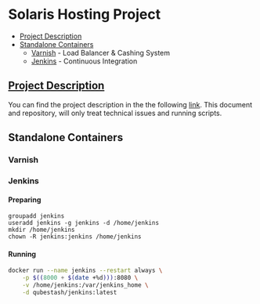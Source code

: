 # Solaris Hosting Project

* [Project Description](#project-description)
* [Standalone Containers](#)
  * [Varnish](#varnish) - Load Balancer & Cashing System
  * [Jenkins](#jenkins) - Continuous Integration

## [Project Description](https://docs.google.com/document/d/1yIL9FuCW8ZtKg7DTPA2h2rI-LjoQJx7LS-whFkSfJkc)

You can find the project description in the the following [link](https://docs.google.com/document/d/1yIL9FuCW8ZtKg7DTPA2h2rI-LjoQJx7LS-whFkSfJkc). This document and repository, will only treat technical issues and running scripts.

## Standalone Containers

### Varnish

### Jenkins

#### Preparing

```
groupadd jenkins
useradd jenkins -g jenkins -d /home/jenkins
mkdir /home/jenkins
chown -R jenkins:jenkins /home/jenkins
```

#### Running

```bash
docker run --name jenkins --restart always \
    -p $((8000 + $(date +%d))):8080 \
    -v /home/jenkins:/var/jenkins_home \
    -d qubestash/jenkins:latest 
```